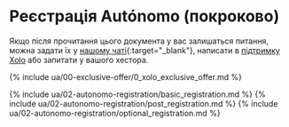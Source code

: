 # Реєстрація Autónomo (покроково)

Якщо після прочитання цього документа у вас залишаться питання, можна задати
їх у [нашому чаті](https://bit.ly/it-autonomos-es){:target="_blank"}, написати в [підтримку Xolo](#контакти-підтримки)
або запитати у вашого хестора.

{% include ua/00-exclusive-offer/0_xolo_exclusive_offer.md %}

{% include ua/02-autonomo-registration/basic_registration.md %}
{% include ua/02-autonomo-registration/post_registration.md %}
{% include ua/02-autonomo-registration/optional_registration.md %}
